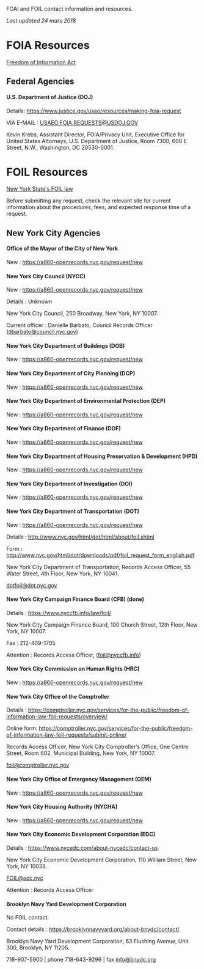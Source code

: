 FOAI and FOIL contact information and resources.

*Last updated 24 mars 2018*

# FOIA Resources

[Freedom of Information Act](http://www.dos.ny.gov/coog/foil2.html)

## Federal Agencies

#### U.S. Department of Justice (DOJ)

Details: https://www.justice.gov/usao/resources/making-foia-request

VIA E-MAIL :  USAEO.FOIA.REQUESTS@USDOJ.GOV

Kevin Krebs, Assistant Director,
	FOIA/Privacy Unit,
		Executive Office for United States Attorneys,
			U.S. Department of Justice,
				Room 7300, 600 E Street, N.W.,
					Washington, DC 20530-0001.

# FOIL Resources

[New York State's FOIL law](http://www.dos.ny.gov/coog/foil2.html)

Before submitting any request, check the relevant site for current information about the procedures, fees, and expected response time of a request.

## New York City Agencies

#### Office of the Mayor of the City of New York

New :  https://a860-openrecords.nyc.gov/request/new


#### New York City Council (NYCC)

New :  https://a860-openrecords.nyc.gov/request/new

Details : Unknown

New York City Council,
	250 Broadway,
		New York, NY 10007.

Current officer : Danielle Barbato, Council Records Officer (dbarbato@council.nyc.gov)

#### New York City Department of Buildings (DOB)

New :  https://a860-openrecords.nyc.gov/request/new


#### New York City Department of City Planning (DCP)

New :  https://a860-openrecords.nyc.gov/request/new


#### New York City Department of Environmental Protection (DEP)

New :  https://a860-openrecords.nyc.gov/request/new


#### New York City Department of Finance (DOF)

New :  https://a860-openrecords.nyc.gov/request/new


#### New York City Department of Housing Preservation & Development (HPD)

New :  https://a860-openrecords.nyc.gov/request/new


#### New York City Department of Investigation (DOI)

New :  https://a860-openrecords.nyc.gov/request/new


#### New York City Department of Transportation (DOT)

New :  https://a860-openrecords.nyc.gov/request/new

Details :  http://www.nyc.gov/html/dot/html/about/foil.shtml

Form :  http://www.nyc.gov/html/dot/downloads/pdf/foil_request_form_english.pdf

New York City Department of Transportation,
	Records Access Officer,
		55 Water Street, 4th Floor,
			New York, NY  10041.

dotfoil@dot.nyc.gov


#### New York City Campaign Finance Board (CFB) (done)

Details : https://www.nyccfb.info/law/foil/

New York City Campaign Finance Board,
	100 Church Street, 12th Floor,
		New York, NY  10007.

Fax : 212-409-1705

Attention :  Records Access Officer, (foil@nyccfb.info)


#### New York City Commission on Human Rights (HRC)

New :  https://a860-openrecords.nyc.gov/request/new


#### New York City Office of the Comptroller

Details :  https://comptroller.nyc.gov/services/for-the-public/freedom-of-information-law-foil-requests/overview/

Online form: https://comptroller.nyc.gov/services/for-the-public/freedom-of-information-law-foil-requests/submit-online/

Records Access Officer,
	New York City Comptroller’s Office,
		One Centre Street, Room 602,
			Municipal Building,
				New York, NY 10007.

foil@comptroller.nyc.gov


#### New York City Office of Emergency Management (OEM)

New :  https://a860-openrecords.nyc.gov/request/new


#### New York City Housing Authority (NYCHA)

New :  https://a860-openrecords.nyc.gov/request/new


#### New York City Economic Development Corporation (EDC)

Details : https://www.nycedc.com/about-nycedc/contact-us

New York City Economic Development Corporation, 
	110 William Street,
		New York, NY 10038.

FOIL@edc.nyc

Attention :  Records Access Officer 


#### Brooklyn Navy Yard Development Corporation

No FOIL contact.

Contact details :  https://brooklynnavyyard.org/about-bnydc/contact/

Brooklyn Navy Yard Development Corporation,
	63 Flushing Avenue, Unit 300,
		Brooklyn, NY 11205.

718-907-5900 | phone
718-643-9296 | fax
info@bnydc.org
